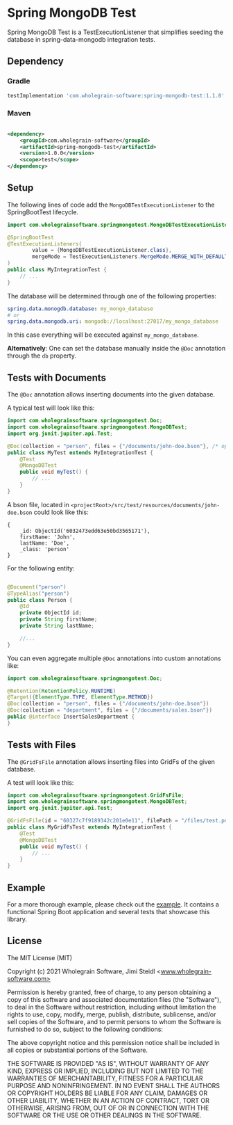 # Spring MongoDB Test

Spring MongoDB Test is a TestExecutionListener that simplifies seeding the database in spring-data-mongodb integration
tests.

## Dependency

### Gradle

```groovy
testImplementation 'com.wholegrain-software:spring-mongodb-test:1.1.0'
```

### Maven

```xml

<dependency>
    <groupId>com.wholegrain-software</groupId>
    <artifactId>spring-mongodb-test</artifactId>
    <version>1.0.0</version>
    <scope>test</scope>
</dependency>
```

## Setup

The following lines of code add the `MongoDBTestExecutionListener` to the SpringBootTest lifecycle.

```java
import com.wholegrainsoftware.springmongotest.MongoDBTestExecutionListener;

@SpringBootTest
@TestExecutionListeners(
        value = {MongoDBTestExecutionListener.class},
        mergeMode = TestExecutionListeners.MergeMode.MERGE_WITH_DEFAULTS
)
public class MyIntegrationTest {
    // ...
}
```

The database will be determined through one of the following properties:

```yaml
spring.data.monogdb.database: my_mongo_database
# or
spring.data.mongodb.uri: mongodb://localhost:27017/my_mongo_database
```

In this case everything will be executed against `my_mongo_database`.

**Alternatively**: One can set the database manually inside the `@Doc` annotation through the `db` property.

## Tests with Documents

The `@Doc` annotation allows inserting documents into the given database.

A typical test will look like this:

```java
import com.wholegrainsoftware.springmongotest.Doc;
import com.wholegrainsoftware.springmongotest.MongoDBTest;
import org.junit.jupiter.api.Test;

@Doc(collection = "person", files = {"/documents/john-doe.bson"}, /* optional: db = "my_mongo_database" */)
public class MyTest extends MyIntegrationTest {
    @Test
    @MongoDBTest
    public void myTest() {
        // ...    
    }
}
```

A bson file, located in `<projectRoot>/src/test/resources/documents/john-doe.bson` could look like this:

```bson
{
    _id: ObjectId('6032473edd63e50bd3565171'),
    firstName: 'John',
    lastName: 'Doe',
    _class: 'person'
}
```

For the following entity:

```java

@Document("person")
@TypeAlias("person")
public class Person {
    @Id
    private ObjectId id;
    private String firstName;
    private String lastName;

    //...
}
```

You can even aggregate multiple `@Doc` annotations into custom annotations like:

```java
import com.wholegrainsoftware.springmongotest.Doc;

@Retention(RetentionPolicy.RUNTIME)
@Target({ElementType.TYPE, ElementType.METHOD})
@Doc(collection = "person", files = {"/documents/john-doe.bson"})
@Doc(collection = "department", files = {"/documents/sales.bson"})
public @interface InsertSalesDepartment {
}
```

## Tests with Files

The `@GridFsFile` annotation allows inserting files into GridFs of the given database.

A test will look like this:

```java
import com.wholegrainsoftware.springmongotest.GridFsFile;
import com.wholegrainsoftware.springmongotest.MongoDBTest;
import org.junit.jupiter.api.Test;

@GridFsFile(id = "60327c7f9189342c201e0e11", filePath = "/files/test.pdf")
public class MyGridFsTest extends MyIntegrationTest {
    @Test
    @MongoDBTest
    public void myTest() {
        // ...    
    }
}
```

## Example

For a more thorough example, please check out the [example](example/spring-example). It contains a functional Spring Boot application
and several tests that showcase this library.

## License

The MIT License (MIT)

Copyright (c) 2021 Wholegrain Software, Jimi Steidl <www.wholegrain-software.com>

Permission is hereby granted, free of charge, to any person obtaining a copy
of this software and associated documentation files (the "Software"), to deal
in the Software without restriction, including without limitation the rights
to use, copy, modify, merge, publish, distribute, sublicense, and/or sell
copies of the Software, and to permit persons to whom the Software is
furnished to do so, subject to the following conditions:

The above copyright notice and this permission notice shall be included in all
copies or substantial portions of the Software.

THE SOFTWARE IS PROVIDED "AS IS", WITHOUT WARRANTY OF ANY KIND, EXPRESS OR
IMPLIED, INCLUDING BUT NOT LIMITED TO THE WARRANTIES OF MERCHANTABILITY,
FITNESS FOR A PARTICULAR PURPOSE AND NONINFRINGEMENT. IN NO EVENT SHALL THE
AUTHORS OR COPYRIGHT HOLDERS BE LIABLE FOR ANY CLAIM, DAMAGES OR OTHER
LIABILITY, WHETHER IN AN ACTION OF CONTRACT, TORT OR OTHERWISE, ARISING FROM,
OUT OF OR IN CONNECTION WITH THE SOFTWARE OR THE USE OR OTHER DEALINGS IN THE
SOFTWARE.
